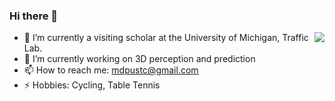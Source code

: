 ### Hi there 👋
<img align="right" src="https://github-readme-stats.vercel.app/api?username=DeppMeng&show_icons=true&theme=vue&hide_title=true" />


- 🌱 I’m currently a visiting scholar at the University of Michigan, Traffic Lab.
- 🔭 I’m currently working on 3D perception and prediction
- 📫 How to reach me: mdpustc@gmail.com
- ⚡ Hobbies: Cycling, Table Tennis

<!--
**DeppMeng/DeppMeng** is a ✨ _special_ ✨ repository because its `README.md` (this file) appears on your GitHub profile.

Here are some ideas to get you started:

- 🔭 I’m currently working on ...
- 🌱 I’m currently learning ...
- 👯 I’m looking to collaborate on ...
- 🤔 I’m looking for help with ...
- 💬 Ask me about ...
- 📫 How to reach me: ...
- 😄 Pronouns: ...
- ⚡ Fun fact: ...
-->
